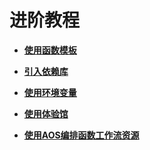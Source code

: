# 进阶教程<a name="functiongraph_01_0400"></a>

-   **[使用函数模板](使用函数模板.md)**  

-   **[引入依赖库](引入依赖库.md)**  

-   **[使用环境变量](使用环境变量.md)**  

-   **[使用体验馆](使用体验馆.md)**  

-   **[使用AOS编排函数工作流资源](使用AOS编排函数工作流资源.md)**  


